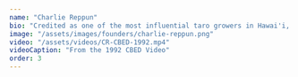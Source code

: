 ```yaml
---
name: "Charlie Reppun"
bio: "Credited as one of the most influential taro growers in Hawai'i, Uncle Charlie, along with his brothers and children, uses this ancient practice as a tool for community bridging and community-based economic development. Throughout the 1990's and into the early 2000's, Uncle Charlie and other Windward and Leeward farmers and community activists worked to restore water to streams previously diverted for corporate agriculture and golf courses. His work in community and willingness to teach others was instrumental to the formation of HACBED. As a part of a non-profit, Hui 'Ulu Mea 'Ai, he and other farmers in the network promoted food growth and started a small food processing plant in Waiāhole Valley. Uncle Charlie and his 'ohana continue to grow taro in Waiāhole."
image: "/assets/images/founders/charlie-reppun.png"
video: "/assets/videos/CR-CBED-1992.mp4"
videoCaption: "From the 1992 CBED Video"
order: 3
---
```

